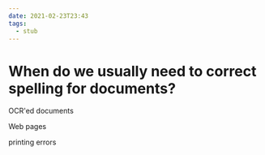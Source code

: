 ```yaml
---
date: 2021-02-23T23:43
tags: 
  - stub
---
```


# When do we usually need to correct spelling for documents?

OCR'ed documents

Web pages

printing errors

